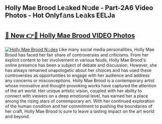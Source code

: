 ## Holly Mae Brood Le𝚊ked N𝚞de - Part-2A6 Video Photos - Hot Onlyf𝚊ns Le𝚊ks EELJa

# <h2><a href="http://ac26234.deff.icu/?id=Holly+Mae+Brood">🔗 New 👉🔴 Holly Mae Brood VIDEO Photos</a></h2>

[![Holly Mae Brood N𝚞des](https://i.imgur.com/rIISA9y.gif)](http://ac26234.deff.icu/?id=Holly+Mae+Brood)
Like many social media personalities, Holly Mae Brood has faced her fair share of controversies and criticisms. From her explicit content to her involvement in various feuds, Holly Mae Brood's online presence has been a subject of debate and discussion. However, she has always remained unapologetic about her choices and has used these controversies as opportunities to engage with her audience and address any concerns or misconceptions. Holly Mae Brood is a contemporary artist whose innovative and thought-provoking works have captured the attention of the art world. Her unique artistic vision, coupled with her ability to connect with viewers on a deep emotional level, has earned her a place among the rising stars of contemporary art. With her continued exploration of the human condition and her commitment to pushing the boundaries of her craft, Holly Mae Brood is sure to leave a lasting impact on the art world and beyond.
